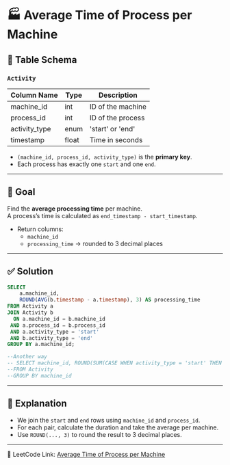 
# 🏭 Average Time of Process per Machine

## 🧾 Table Schema

### `Activity`
| Column Name    | Type   | Description |
|----------------|--------|-------------|
| machine_id     | int    | ID of the machine |
| process_id     | int    | ID of the process |
| activity_type  | enum   | 'start' or 'end' |
| timestamp      | float  | Time in seconds |

- `(machine_id, process_id, activity_type)` is the **primary key**.
- Each process has exactly one `start` and one `end`.

---

## 🎯 Goal

Find the **average processing time** per machine.  
A process’s time is calculated as `end_timestamp - start_timestamp`.

- Return columns:  
  - `machine_id`  
  - `processing_time` → rounded to 3 decimal places

---

## ✅ Solution

```sql
SELECT 
    a.machine_id,
    ROUND(AVG(b.timestamp - a.timestamp), 3) AS processing_time
FROM Activity a
JOIN Activity b
  ON a.machine_id = b.machine_id
 AND a.process_id = b.process_id
 AND a.activity_type = 'start'
 AND b.activity_type = 'end'
GROUP BY a.machine_id;

--Another way
-- SELECT machine_id, ROUND(SUM(CASE WHEN activity_type = 'start' THEN timestamp * -1 ELSE timestamp END)/(COUNT(machine_id)/2), 3) AS processing_time
--FROM Activity
--GROUP BY machine_id

```

---

## 🧠 Explanation

- We join the `start` and `end` rows using `machine_id` and `process_id`.
- For each pair, calculate the duration and take the average per machine.
- Use `ROUND(..., 3)` to round the result to 3 decimal places.

---
🔗 LeetCode Link: [Average Time of Process per Machine](https://leetcode.com/problems/average-time-of-process-per-machine/description/?envType=study-plan-v2&envId=top-sql-50)
